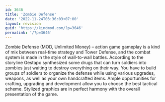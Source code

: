 ```yaml
---
id: 3646
title: 'Zombie Defense'
date: '2022-11-24T03:36:03+07:00'
layout: revision
guid: 'https://kindmod.com/?p=3646'
permalink: '/?p=3646'
---
```


Zombie Defense (MOD, Unlimited Money) – action game gameplay is a kind of mix between real-time strategy and Tower Defense, and the combat system is made in the style of wall-to-wall battles. According to the storyline Gestapo synthesized some drugs that can turn soldiers into zombies just waiting to destroy everything on their way. You have to build groups of soldiers to organize the defense while using various upgrades, weapons, as well as your own handcrafted items. Ample opportunities for crafting, upgrading and development allow you to choose the best tactical scheme. Stylized graphics are in perfect harmony with the overall presentation of the game.
